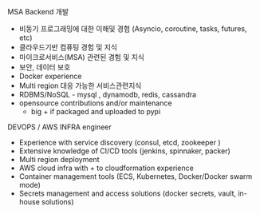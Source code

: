 MSA Backend 개발
- 비동기 프로그래밍에 대한 이해및 경험 (Asyncio, coroutine, tasks, futures,  etc)
- 클라우드기반 컴퓨팅 경험 및 지식
- 마이크로서비스(MSA) 관련된 경험 및 지식
- 보안, 데이터 보호
- Docker experience
- Multi region 대응 가능한 서비스관련지식
- RDBMS/NoSQL - mysql , dynamodb, redis, cassandra
- opensource contributions and/or maintenance
  * big + if packaged and uploaded to pypi

DEVOPS / AWS INFRA engineer
- Experience with service discovery (consul, etcd, zookeeper )
- Extensive knowledge of CI/CD tools (jenkins, spinnaker, packer)
- Multi region deployment
- AWS cloud infra with + to cloudformation experience
- Container management tools (ECS, Kubernetes, Docker/Docker swarm mode)
- Secrets management and access solutions (docker secrets, vault, in-house solutions)
